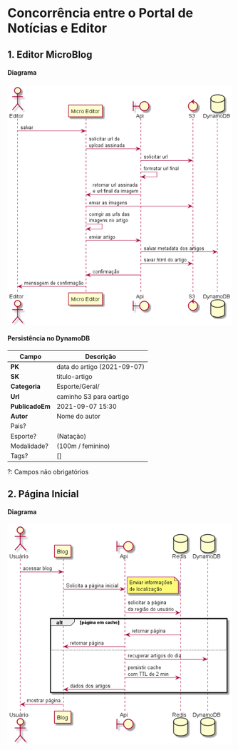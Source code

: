 # Concorrência entre o Portal de Notícias e Editor

## 1. Editor MicroBlog

#### Diagrama
![Editor Blog](/diagramas/out/editor_blog/Editor%20Blog.png)

#### Persistência no DynamoDB


Campo | Descrição
----- | ---------
**PK**| data do artigo (2021-09-07)
**SK**| titulo-artigo
**Categoria**| Esporte/Geral/
**Url**| caminho S3 para oartigo
**PublicadoEm**| 2021-09-07 15:30 
**Autor**| Nome do autor
Pais?| 
Esporte?| (Natação)
Modalidade?| (100m / feminino)
Tags?|[]

?: Campos não obrigatórios


## 2. Página Inicial
#### Diagrama
![Página Inicial](/diagramas/out/pagina_inicial/Pagina%20inicial.png)